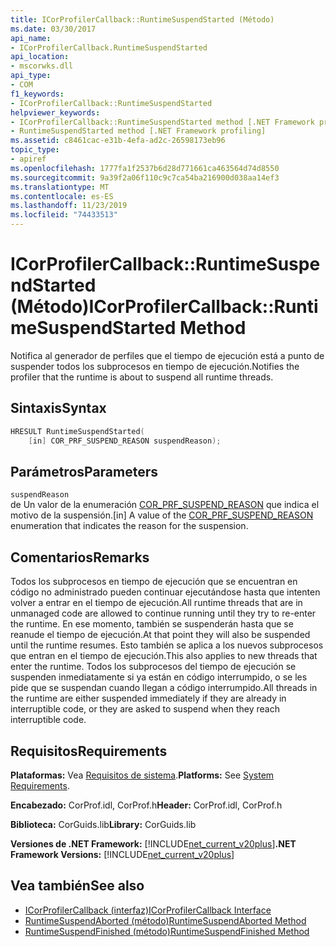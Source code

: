 ```yaml
---
title: ICorProfilerCallback::RuntimeSuspendStarted (Método)
ms.date: 03/30/2017
api_name:
- ICorProfilerCallback.RuntimeSuspendStarted
api_location:
- mscorwks.dll
api_type:
- COM
f1_keywords:
- ICorProfilerCallback::RuntimeSuspendStarted
helpviewer_keywords:
- ICorProfilerCallback::RuntimeSuspendStarted method [.NET Framework profiling]
- RuntimeSuspendStarted method [.NET Framework profiling]
ms.assetid: c8461cac-e31b-4efa-ad2c-26598173eb96
topic_type:
- apiref
ms.openlocfilehash: 1777fa1f2537b6d28d771661ca463564d74d8550
ms.sourcegitcommit: 9a39f2a06f110c9c7ca54ba216900d038aa14ef3
ms.translationtype: MT
ms.contentlocale: es-ES
ms.lasthandoff: 11/23/2019
ms.locfileid: "74433513"
---
```

# <a name="icorprofilercallbackruntimesuspendstarted-method"></a><span data-ttu-id="88d67-102">ICorProfilerCallback::RuntimeSuspendStarted (Método)</span><span class="sxs-lookup"><span data-stu-id="88d67-102">ICorProfilerCallback::RuntimeSuspendStarted Method</span></span>
<span data-ttu-id="88d67-103">Notifica al generador de perfiles que el tiempo de ejecución está a punto de suspender todos los subprocesos en tiempo de ejecución.</span><span class="sxs-lookup"><span data-stu-id="88d67-103">Notifies the profiler that the runtime is about to suspend all runtime threads.</span></span>  
  
## <a name="syntax"></a><span data-ttu-id="88d67-104">Sintaxis</span><span class="sxs-lookup"><span data-stu-id="88d67-104">Syntax</span></span>  
  
```cpp  
HRESULT RuntimeSuspendStarted(  
    [in] COR_PRF_SUSPEND_REASON suspendReason);  
```  
  
## <a name="parameters"></a><span data-ttu-id="88d67-105">Parámetros</span><span class="sxs-lookup"><span data-stu-id="88d67-105">Parameters</span></span>  
 `suspendReason`  
 <span data-ttu-id="88d67-106">de Un valor de la enumeración [COR_PRF_SUSPEND_REASON](../../../../docs/framework/unmanaged-api/profiling/cor-prf-suspend-reason-enumeration.md) que indica el motivo de la suspensión.</span><span class="sxs-lookup"><span data-stu-id="88d67-106">[in] A value of the [COR_PRF_SUSPEND_REASON](../../../../docs/framework/unmanaged-api/profiling/cor-prf-suspend-reason-enumeration.md) enumeration that indicates the reason for the suspension.</span></span>  
  
## <a name="remarks"></a><span data-ttu-id="88d67-107">Comentarios</span><span class="sxs-lookup"><span data-stu-id="88d67-107">Remarks</span></span>  
 <span data-ttu-id="88d67-108">Todos los subprocesos en tiempo de ejecución que se encuentran en código no administrado pueden continuar ejecutándose hasta que intenten volver a entrar en el tiempo de ejecución.</span><span class="sxs-lookup"><span data-stu-id="88d67-108">All runtime threads that are in unmanaged code are allowed to continue running until they try to re-enter the runtime.</span></span> <span data-ttu-id="88d67-109">En ese momento, también se suspenderán hasta que se reanude el tiempo de ejecución.</span><span class="sxs-lookup"><span data-stu-id="88d67-109">At that point they will also be suspended until the runtime resumes.</span></span> <span data-ttu-id="88d67-110">Esto también se aplica a los nuevos subprocesos que entran en el tiempo de ejecución.</span><span class="sxs-lookup"><span data-stu-id="88d67-110">This also applies to new threads that enter the runtime.</span></span> <span data-ttu-id="88d67-111">Todos los subprocesos del tiempo de ejecución se suspenden inmediatamente si ya están en código interrumpido, o se les pide que se suspendan cuando llegan a código interrumpido.</span><span class="sxs-lookup"><span data-stu-id="88d67-111">All threads in the runtime are either suspended immediately if they are already in interruptible code, or they are asked to suspend when they reach interruptible code.</span></span>  
  
## <a name="requirements"></a><span data-ttu-id="88d67-112">Requisitos</span><span class="sxs-lookup"><span data-stu-id="88d67-112">Requirements</span></span>  
 <span data-ttu-id="88d67-113">**Plataformas:** Vea [Requisitos de sistema](../../../../docs/framework/get-started/system-requirements.md).</span><span class="sxs-lookup"><span data-stu-id="88d67-113">**Platforms:** See [System Requirements](../../../../docs/framework/get-started/system-requirements.md).</span></span>  
  
 <span data-ttu-id="88d67-114">**Encabezado:** CorProf.idl, CorProf.h</span><span class="sxs-lookup"><span data-stu-id="88d67-114">**Header:** CorProf.idl, CorProf.h</span></span>  
  
 <span data-ttu-id="88d67-115">**Biblioteca:** CorGuids.lib</span><span class="sxs-lookup"><span data-stu-id="88d67-115">**Library:** CorGuids.lib</span></span>  
  
 <span data-ttu-id="88d67-116">**Versiones de .NET Framework:** [!INCLUDE[net_current_v20plus](../../../../includes/net-current-v20plus-md.md)]</span><span class="sxs-lookup"><span data-stu-id="88d67-116">**.NET Framework Versions:** [!INCLUDE[net_current_v20plus](../../../../includes/net-current-v20plus-md.md)]</span></span>  
  
## <a name="see-also"></a><span data-ttu-id="88d67-117">Vea también</span><span class="sxs-lookup"><span data-stu-id="88d67-117">See also</span></span>

- [<span data-ttu-id="88d67-118">ICorProfilerCallback (interfaz)</span><span class="sxs-lookup"><span data-stu-id="88d67-118">ICorProfilerCallback Interface</span></span>](../../../../docs/framework/unmanaged-api/profiling/icorprofilercallback-interface.md)
- [<span data-ttu-id="88d67-119">RuntimeSuspendAborted (método)</span><span class="sxs-lookup"><span data-stu-id="88d67-119">RuntimeSuspendAborted Method</span></span>](../../../../docs/framework/unmanaged-api/profiling/icorprofilercallback-runtimesuspendaborted-method.md)
- [<span data-ttu-id="88d67-120">RuntimeSuspendFinished (método)</span><span class="sxs-lookup"><span data-stu-id="88d67-120">RuntimeSuspendFinished Method</span></span>](../../../../docs/framework/unmanaged-api/profiling/icorprofilercallback-runtimesuspendfinished-method.md)
